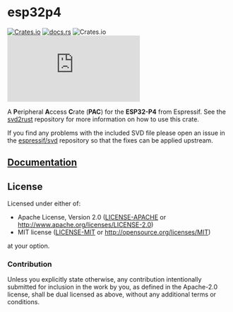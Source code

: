 # esp32p4

[![Crates.io](https://img.shields.io/crates/v/esp32p4?labelColor=1C2C2E&color=C96329&logo=Rust&style=flat-square)](https://crates.io/crates/esp32p4)
[![docs.rs](https://img.shields.io/docsrs/esp32p4?labelColor=1C2C2E&color=C96329&logo=rust&style=flat-square)](https://docs.rs/esp32p4)
![Crates.io](https://img.shields.io/crates/l/esp32p4?labelColor=1C2C2E&style=flat-square)
[![Matrix](https://img.shields.io/matrix/esp-rs:matrix.org?label=join%20matrix&labelColor=1C2C2E&color=BEC5C9&logo=matrix&style=flat-square)](https://matrix.to/#/#esp-rs:matrix.org)

A **P**eripheral **A**ccess **C**rate (**PAC**) for the **ESP32-P4** from Espressif. See the [svd2rust] repository for more information on how to use this crate.

If you find any problems with the included SVD file please open an issue in the [espressif/svd] repository so that the fixes can be applied upstream.

[svd2rust]: https://github.com/rust-embedded/svd2rust
[espressif/svd]: https://github.com/espressif/svd

## [Documentation](https://docs.rs/esp32p4)

## License

Licensed under either of:

- Apache License, Version 2.0 ([LICENSE-APACHE](../LICENSE-APACHE) or http://www.apache.org/licenses/LICENSE-2.0)
- MIT license ([LICENSE-MIT](../LICENSE-MIT) or http://opensource.org/licenses/MIT)

at your option.

### Contribution

Unless you explicitly state otherwise, any contribution intentionally submitted for inclusion in
the work by you, as defined in the Apache-2.0 license, shall be dual licensed as above, without
any additional terms or conditions.
